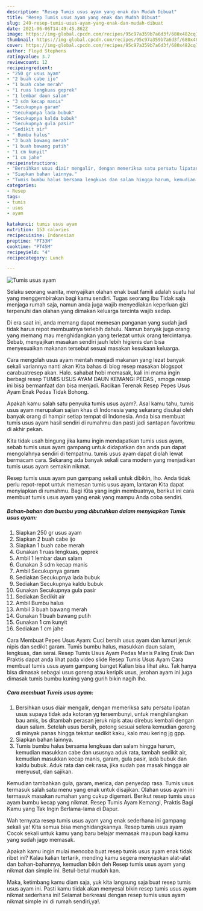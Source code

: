 ```yaml
---
description: "Resep Tumis usus ayam yang enak dan Mudah Dibuat"
title: "Resep Tumis usus ayam yang enak dan Mudah Dibuat"
slug: 249-resep-tumis-usus-ayam-yang-enak-dan-mudah-dibuat
date: 2021-06-06T14:49:45.862Z
image: https://img-global.cpcdn.com/recipes/95c97a359b7a6d3f/680x482cq70/tumis-usus-ayam-foto-resep-utama.jpg
thumbnail: https://img-global.cpcdn.com/recipes/95c97a359b7a6d3f/680x482cq70/tumis-usus-ayam-foto-resep-utama.jpg
cover: https://img-global.cpcdn.com/recipes/95c97a359b7a6d3f/680x482cq70/tumis-usus-ayam-foto-resep-utama.jpg
author: Floyd Stephens
ratingvalue: 3.7
reviewcount: 12
recipeingredient:
- "250 gr usus ayam"
- "2 buah cabe ijo"
- "1 buah cabe merah"
- "1 ruas lengkuas geprek"
- "1 lembar daun salam"
- "3 sdm kecap manis"
- "Secukupnya garam"
- "Secukupnya lada bubuk"
- "Secukupnya kaldu bubuk"
- "Secukupnya gula pasir"
- "Sedikit air"
- " Bumbu halus"
- "3 buah bawang merah"
- "1 buah bawang putih"
- "1 cm kunyit"
- "1 cm jahe"
recipeinstructions:
- "Bersihkan usus diair mengalir, dengan memeriksa satu persatu lipatan usus supaya tidak ada kotoran yg tersembunyi, untuk menghilangkan bau amis, bs ditambah perasan jeruk nipis atau direbus kembali dengan daun salam. Setelah usus bersih, potong sesuai selera kemudian goreng di minyak panas hingga tekstur sedikit kaku, kalo mau kering jg gpp."
- "Siapkan bahan lainnya."
- "Tumis bumbu halus bersama lengkuas dan salam hingga harum, kemudian masukkan cabe dan ususnya aduk rata, tambah sedikit air, kemudian masukkan kecap manis, garam, gula pasir, lada bubuk dan kaldu bubuk. Aduk rata dan cek rasa, jika sudah pas masak hingga air menyusut, dan sajikan."
categories:
- Resep
tags:
- tumis
- usus
- ayam

katakunci: tumis usus ayam 
nutrition: 153 calories
recipecuisine: Indonesian
preptime: "PT33M"
cooktime: "PT45M"
recipeyield: "4"
recipecategory: Lunch

---
```



![Tumis usus ayam](https://img-global.cpcdn.com/recipes/95c97a359b7a6d3f/680x482cq70/tumis-usus-ayam-foto-resep-utama.jpg)

Selaku seorang wanita, menyajikan olahan enak buat famili adalah suatu hal yang menggembirakan bagi kamu sendiri. Tugas seorang ibu Tidak saja menjaga rumah saja, namun anda juga wajib menyediakan keperluan gizi terpenuhi dan olahan yang dimakan keluarga tercinta wajib sedap.

Di era  saat ini, anda memang dapat memesan panganan yang sudah jadi tidak harus repot membuatnya terlebih dahulu. Namun banyak juga orang yang memang mau menghidangkan yang terlezat untuk orang tercintanya. Sebab, menyajikan masakan sendiri jauh lebih higienis dan bisa menyesuaikan makanan tersebut sesuai masakan kesukaan keluarga. 

Cara mengolah usus ayam mentah menjadi makanan yang lezat banyak sekali variannya nanti akan Kita bahas di blog resep masakan blogspot carabuatresep akan. Halo. sahabat hobi memasak, kali ini mama ingin berbagi resep TUMIS USUS AYAM DAUN KEMANGI PEDAS , smoga resep ini bisa bermanfaat dan bisa menjadi. Racikan Terenak Resep Pepes Usus Ayam Enak Pedas Tidak Bohong.

Apakah kamu salah satu penyuka tumis usus ayam?. Asal kamu tahu, tumis usus ayam merupakan sajian khas di Indonesia yang sekarang disukai oleh banyak orang di hampir setiap tempat di Indonesia. Anda bisa membuat tumis usus ayam hasil sendiri di rumahmu dan pasti jadi santapan favoritmu di akhir pekan.

Kita tidak usah bingung jika kamu ingin mendapatkan tumis usus ayam, sebab tumis usus ayam gampang untuk didapatkan dan anda pun dapat mengolahnya sendiri di tempatmu. tumis usus ayam dapat diolah lewat bermacam cara. Sekarang ada banyak sekali cara modern yang menjadikan tumis usus ayam semakin nikmat.

Resep tumis usus ayam pun gampang sekali untuk dibikin, lho. Anda tidak perlu repot-repot untuk memesan tumis usus ayam, lantaran Kita dapat menyiapkan di rumahmu. Bagi Kita yang ingin membuatnya, berikut ini cara membuat tumis usus ayam yang enak yang mampu Anda coba sendiri.

<!--inarticleads1-->

##### Bahan-bahan dan bumbu yang dibutuhkan dalam menyiapkan Tumis usus ayam:

1. Siapkan 250 gr usus ayam
1. Siapkan 2 buah cabe ijo
1. Siapkan 1 buah cabe merah
1. Gunakan 1 ruas lengkuas, geprek
1. Ambil 1 lembar daun salam
1. Gunakan 3 sdm kecap manis
1. Ambil Secukupnya garam
1. Sediakan Secukupnya lada bubuk
1. Sediakan Secukupnya kaldu bubuk
1. Gunakan Secukupnya gula pasir
1. Sediakan Sedikit air
1. Ambil  Bumbu halus
1. Ambil 3 buah bawang merah
1. Gunakan 1 buah bawang putih
1. Gunakan 1 cm kunyit
1. Sediakan 1 cm jahe


Cara Membuat Pepes Usus Ayam: Cuci bersih usus ayam dan lumuri jeruk nipis dan sedikit garam. Tumis bumbu halus, masukkan daun salam, lengkuas, dan serai. Resep Tumis Usus Ayam Pedas Manis Paling Enak Dan Praktis dapat anda lihat pada video slide Resep Tumis Usus Ayam Cara membuat tumis usus ayam gampang banget Kalian bisa lihat aku. Tak hanya bisa dimasak sebagai usus goreng atau keripik usus, jerohan ayam ini juga dimasak tumis bumbu kuning yang gurih bikin nagih lho. 

<!--inarticleads2-->

##### Cara membuat Tumis usus ayam:

1. Bersihkan usus diair mengalir, dengan memeriksa satu persatu lipatan usus supaya tidak ada kotoran yg tersembunyi, untuk menghilangkan bau amis, bs ditambah perasan jeruk nipis atau direbus kembali dengan daun salam. Setelah usus bersih, potong sesuai selera kemudian goreng di minyak panas hingga tekstur sedikit kaku, kalo mau kering jg gpp.
1. Siapkan bahan lainnya.
1. Tumis bumbu halus bersama lengkuas dan salam hingga harum, kemudian masukkan cabe dan ususnya aduk rata, tambah sedikit air, kemudian masukkan kecap manis, garam, gula pasir, lada bubuk dan kaldu bubuk. Aduk rata dan cek rasa, jika sudah pas masak hingga air menyusut, dan sajikan.


Kemudian tambahkan gula, garam, merica, dan penyedap rasa. Tumis usus termasuk salah satu menu yang enak untuk disajikan. Olahan usus ayam ini termasuk masakan rumahan yang cukup digemari. Berikut resep tumis usus ayam bumbu kecap yang nikmat. Resep Tumis Ayam Kemangi, Praktis Bagi Kamu yang Tak Ingin Berlama-lama di Dapur. 

Wah ternyata resep tumis usus ayam yang enak sederhana ini gampang sekali ya! Kita semua bisa menghidangkannya. Resep tumis usus ayam Cocok sekali untuk kamu yang baru belajar memasak maupun bagi kamu yang sudah jago memasak.

Apakah kamu ingin mulai mencoba buat resep tumis usus ayam enak tidak ribet ini? Kalau kalian tertarik, mending kamu segera menyiapkan alat-alat dan bahan-bahannya, kemudian bikin deh Resep tumis usus ayam yang nikmat dan simple ini. Betul-betul mudah kan. 

Maka, ketimbang kamu diam saja, yuk kita langsung saja buat resep tumis usus ayam ini. Pasti kamu tiidak akan menyesal bikin resep tumis usus ayam nikmat sederhana ini! Selamat berkreasi dengan resep tumis usus ayam nikmat simple ini di rumah sendiri,ya!.

